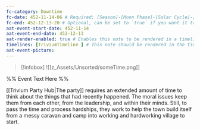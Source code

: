 ```yaml
---
fc-category: Downtime
fc-date: 452-11-14-06 # Required; [Season]-[Moon Phase]-[Solar Cycle]-[Hour]
fc-end: 452-12-13-20 # Optional, can be set to `true` if you want it to span troughout the entire timeline 
aat-event-start-date: 452-11-14
aat-event-end-date: 452-12-13
aat-render-enabled: true # Enables this note to be rendered in a timeline
timelines: [TriviumTimeline ] # This note should be rendered in the timeline with the name "timeline" or "event"
aat-event-picture: 
---
```


> [!infobox]
>![[z_Assets/Unsorted/someTime.png]]


%% Event Text Here %%

[[Trivium Party Hub|The party]] requires an extended amount of time to think about the things that had recently happened. The moral issues keep them from each other, from the leadership, and within their minds. Still, to pass the time and process hardships, they work to help the town build itself from a messy caravan and camp into working and hardworking village to start.